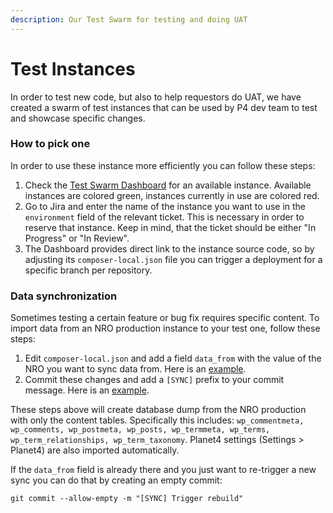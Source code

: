```yaml
---
description: Our Test Swarm for testing and doing UAT
---
```


# Test Instances

In order to test new code, but also to help requestors do UAT, we have created a swarm of test instances that can be used by P4 dev team to test and showcase specific changes.

### How to pick one

In order to use these instance more efficiently you can follow these steps:

1. Check the [Test Swarm Dashboard](https://greenpeace.github.io/planet4-test-swarm/) for an available instance. Available instances are colored green, instances currently in use are colored red.
2. Go to Jira and enter the name of the instance you want to use in the `environment` field of the relevant ticket. This is necessary in order to reserve that instance. Keep in mind, that the ticket should be either "In Progress" or "In Review".
3. The Dashboard provides direct link to the instance source code, so by adjusting its `composer-local.json` file you can trigger a deployment for a specific branch per repository.

### Data synchronization

Sometimes testing a certain feature or bug fix requires specific content. To import data from an NRO production instance to your test one, follow these steps:

1. Edit `composer-local.json` and add a field `data_from` with the value of the NRO you want to sync data from. Here is an [example](https://github.com/greenpeace/planet4-test-phobos/blob/ac32d126754cb992d39bfd5087ae8480429404c5/composer-local.json#L10).
2. Commit these changes and add a `[SYNC]` prefix to your commit message. Here is an [example](https://github.com/greenpeace/planet4-test-phobos/commit/d198f7f127227f45c4ed29a1ed5c2d2e08edb6a0).

These steps above will create database dump from the NRO production with only the content tables. Specifically this includes: `wp_commentmeta, wp_comments, wp_postmeta, wp_posts, wp_termmeta, wp_terms, wp_term_relationships, wp_term_taxonomy`. Planet4 settings \(Settings &gt; Planet4\) are also imported automatically.

If the `data_from` field is already there and you just want to re-trigger a new sync you can do that by creating an empty commit:

```text
git commit --allow-empty -m "[SYNC] Trigger rebuild"
```

